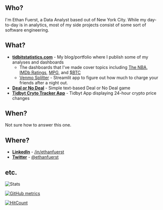 ## Who?

I'm Ethan Fuerst, a Data Analyst based out of New York City. While my day-to-day is in analytics, most of my side projects consist of some sort of software engineering.

## What?

* **[tidbitstatistics.com](https://www.tidbitstatistics.com)** - My blog/portfolio where I publish some of my analyses and dashboards
  * The dashboards that I've made cover topics including [The NBA](https://tidbitstatistics.com/nba-dashboard/), [IMDb Ratings](https://tidbitstatistics.com/imdb-ratings-dashboard/), [MPG](https://tidbitstatistics.com/mpg-dashboard/), and [$BTC](https://tidbitstatistics.com/bitcoin-dashboard/)
  * [Venmo Splitter](https://tidbitstatistics.com/venmo-splitter/) - Streamlit app to figure out how much to charge your friends after a night out.
* **[Deal or No Deal](https://github.com/ethanfuerst/deal-or-no-deal)** - Simple text-based Deal or No Deal game
* **[Tidbyt Cryto Tracker App](https://github.com/tidbyt/community/tree/main/apps/cryptotracker)** - Tidbyt App displaying 24-hour crypto price changes

## When?

Not sure how to answer this one.

## Where?

* **[LinkedIn](https://www.linkedin.com/in/ethanfuerst)** - [/in/ethanfuerst](https://www.linkedin.com/in/ethanfuerst)
* **[Twitter](https://twitter.com/ethanfuerst)** - [@ethanfuerst](https://twitter.com/ethanfuerst)

## etc.

![Stats](https://github-readme-stats.vercel.app/api?username=ethanfuerst&show_icons=true)

[![GitHub metrics](https://metrics.lecoq.io/ethanfuerst?base.community=0&base.repositories=0&base.metadata=0)](https://github.com/lowlighter/metrics)

[![HitCount](https://hits.dwyl.com/ethanfuerst/ethanfuerst.svg)](http://hits.dwyl.com/ethanfuerst/ethanfuerst)
